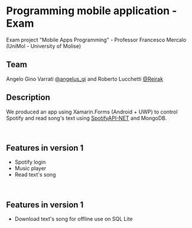 # Programming mobile application - Exam
Exam project "Mobile Apps Programming" - Professor Francesco Mercalo (UniMol - University of Molise)
<br/>

## Team
Angelo Gino Varrati [@angelus_gi](https://github.com/angelus_gi) and Roberto Lucchetti [@Rejrak](https://github.com/Rejrak)
<br/>

## Description
We produced an app using Xamarin.Forms (Android + UWP) to control Spotify and read song's text using [SpotifyAPI-NET](https://johnnycrazy.github.io/SpotifyAPI-NET/) and MongoDB.

<br/>

## Features in version 1
- Spotify login
- Music player
- Read text's song

<br/>

## Features in version 1
- Download text's song for offline use on SQL Lite